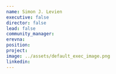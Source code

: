```yaml
---
name: Simon J. Levien
executive: false
director: false
lead: false
community_manager: 
erevna:  
position:  
project:  
image: ../assets/default_exec_image.png
linkedin: 
---
```

